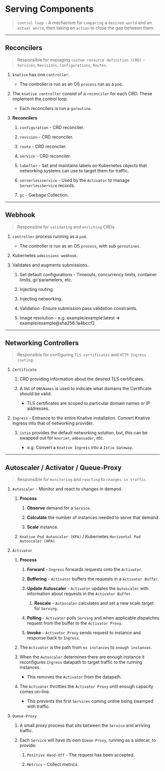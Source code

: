 # Serving Components

> `control loop` - A mechanism for `comparing` a `desired world` and an `actual world`, then taking an `action` to close the gap between them.

---

## Reconcilers

> Responsible for managing `custom resource definition (CRD)` - `Services`, `Revisions`, `Configurations`, `Routes`.

1. `knative` has one `controller`.

    * The controller is run as an OS `process` run as  a `pod`.

2. The `knative controller` consist of a `reconciler` for each CRD. These implement the control loop.

    * Each reconcilers is run a `goroutine`.

3. __Reconcilers__ 

    1. `configuration` - CRD reconciler.
    
    2. `revision` - CRD reconciler.
    
    3. `route` - CRD reconciler.
    
    4. `service` - CRD reconciler.

    5. `labeller` - Set and maintains labels on Kubernetes objects that networking systems can use to target them for traffic.

    6. `serverlessservice` - Used by the `Activator` to  manage `ServerlessService` records.

    7. `gc` - Garbage Collection.

---

## Webhook

> Responsible for `validating` and `enriching` CRDs.

1. `controller` process running as a `pod`.

    * The controller is run as an OS `process`, with sub `goroutines`.

2. Kubernetes `admissions webhook`.

3. Validates and augments submissions.

    1. Set default configurations - Timeouts, concurrency limits, container limits, gc parameters, etc.

    2. Injecting routing.

    3. Injecting networking.

    4. Validation -Ensure submission pass validation constraints.

    5. Image resolution - e.g. example/example:latest => example/example@sha256:1a4bccf2

---

## Networking Controllers

> Responsible for configuring `TLS certificates` and `HTTP Ingress routing`.

1. `Certificate`

    1. CRD providing information about the desired TLS certificates.

    2. A list of `DNSNames` is used to indicate what domains the Certificate should be valid. 

        * TLS certificates are scoped to particular domain names or IP addresses. 

2. `Ingress` - Entrance to the entire Knative installation. Convert Knative Ingress into that of networking provider.

    1. `istio` provides the default networking solution, but, this can be swapped out for `kourier`, `ambassador`, etc.

        * e.g. Convert a `Knative Ingress` into a `Istio Gateway`.

---

## Autoscaler / Activator / Queue-Proxy

> Responsible for `monitoring` and `reacting` to `changes in traffic`.

1. `Autoscaler` - Monitor and react to changes in demand.

    1. __Process__

        1. __Observe__ demand for a `Service`.

        2. __Calculate__ the number of instances needed to serve that demand.

        3. __Scale__ instance.
    
    2. `Knative Pod Autoscaler (KPA)` / Kubernetes `Horizontal Pod Autoscaler (HPA)`

2. `Activator`

    1. __Process__

        1. __Forward__ - `Ingress` forwards requests onto the `Activator`.

        2. __Buffering__ - `Activator` buffers the requests in a `Activator Buffer`.

        3. __Update Autoscaler__ - `Activator` updates the `Autoscaler` with information about requests in the `Activator Buffer`.

            1. __Rescale__ -  `Autoscaler` calculates and set a new scale target for `Serving`.

        4. __Polling__ - `Activator` polls `Serving` and when applicable dispatches request from the buffer to the `Activator Proxy`.

        5. __Invoke__ - `Activator Proxy` sends request to instance and response back to `Ingress`.

    2. The `Activator` is the path from `no instances` to `enough instances`.

    3. When the `Autoscaler` determines there are enough instance it reconfigures `Ingress` datapath to target traffic to the running instances. 

        * This removes the `Activator` from the datapath.
    
    4. The `Activator` throttles the `Activator Proxy` until enough capacity comes on-line. 

        * This prevents the first `Services` coming online being swamped with traffic.

3. `Queue-Proxy`

    1. A small proxy process that sits between the `Service` and arriving traffic. 
    
    2. Each `Service` will have its own `Queue-Proxy`, running as a sidecar, to provide:

        1. `Positive Hand-Off` - The request has been accepted.

        2. `Metrics` - Collect metrics.

